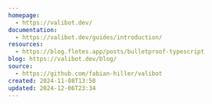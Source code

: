 ```yaml
---
homepage:
  - https://valibot.dev/
documentation:
  - https://valibot.dev/guides/introduction/
resources:
  - https://blog.flotes.app/posts/bulletproof-typescript
blog: https://valibot.dev/blog/
source:
  - https://github.com/fabian-hiller/valibot
created: 2024-11-08T13:50
updated: 2024-12-06T23:34
---
```

